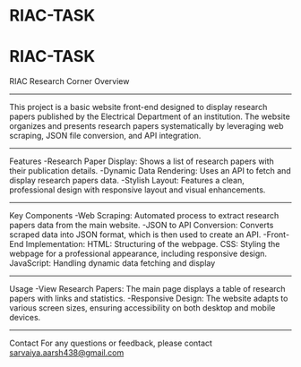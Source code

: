# RIAC-TASK
# RIAC-TASK
RIAC Research Corner
Overview

***
This project is a basic website front-end designed to display research papers published by the Electrical Department of an institution. The website organizes and presents research papers systematically by leveraging web scraping, JSON file conversion, and API integration.

***
Features
-Research Paper Display: Shows a list of research papers with their publication details.
-Dynamic Data Rendering: Uses an API to fetch and display research papers data.
-Stylish Layout: Features a clean, professional design with responsive layout and visual enhancements.

***
Key Components
-Web Scraping: Automated process to extract research papers data from the main website.
-JSON to API Conversion: Converts scraped data into JSON format, which is then used to create an API.
-Front-End Implementation:
  HTML: Structuring of the webpage.
  CSS: Styling the webpage for a professional appearance, including responsive design.
  JavaScript: Handling dynamic data fetching and display

***
Usage
-View Research Papers: The main page displays a table of research papers with links and statistics.
-Responsive Design: The website adapts to various screen sizes, ensuring accessibility on both desktop and mobile devices.

***
Contact
For any questions or feedback, please contact sarvaiya.aarsh438@gmail.com

